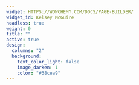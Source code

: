 ```yaml
---
widget: HTTPS://WOWCHEMY.COM/DOCS/PAGE-BUILDER/
widget_id: Kelsey McGuire
headless: true
weight: 0
title: ""
active: true
design:
  columns: "2"
  background:
    text_color_light: false
    image_darken: 1
    color: "#38cea9"
---
```

